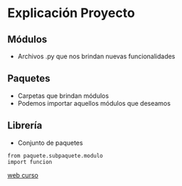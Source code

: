 # Explicación Proyecto

## Módulos
- Archivos .py que nos brindan nuevas funcionalidades

## Paquetes
- Carpetas que brindan módulos
- Podemos importar aquellos módulos que deseamos

## Librería
- Conjunto de paquetes

~~~
from paquete.subpaquete.modulo
import funcion
~~~

[web curso](https://masajo.gitbook.io/python/)